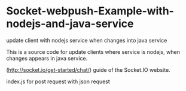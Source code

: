 # Socket-webpush-Example-with-nodejs-and-java-service
update client with nodejs service when changes into java service


This is a source code for update clients where service is nodejs,
when changes appears in java service.

(http://socket.io/get-started/chat/) guide of the Socket.IO website.


index.js for post request with json request
